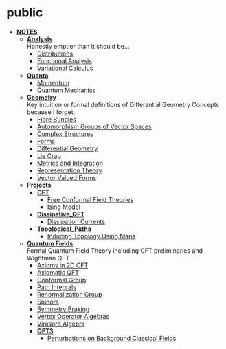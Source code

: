 <!-- generated by markdown-notes-tree -->

# public

<!-- optional markdown-notes-tree directory description starts here -->

<!-- optional markdown-notes-tree directory description ends here -->

- [**NOTES**](NOTES)
    - [**Analysis**](NOTES/Analysis)  
        Honestly emptier than it should be...
        - [Distributions](NOTES/Analysis/Distributions.md)
        - [Functional Analysis](NOTES/Analysis/Functional_Analysis.md)
        - [Variational Calculus](NOTES/Analysis/Variational_Calculus.md)
    - [**Quanta**](NOTES/Classical_Physics)
        - [Momentum](NOTES/Classical_Physics/Momentum.md)
        - [Quantum Mechanics](NOTES/Classical_Physics/Quantum_Entry.md)
    - [**Geometry**](NOTES/Geometry)  
        Key intuition or formal definitions of Differential Geometry Concepts because I forget.
        - [Fibre Bundles](NOTES/Geometry/Bundles.md)
        - [Automorphism Groups of Vector Spaces](NOTES/Geometry/Common_Vector_Space_Groups.md)
        - [Complex Structures](NOTES/Geometry/Complex_Structures.md)
        - [Forms](NOTES/Geometry/Forms.md)
        - [Differential Geometry](NOTES/Geometry/Geometry.md)
        - [Lie Crap](NOTES/Geometry/Lie_Crap.md)
        - [Metrics and Integration](NOTES/Geometry/Metrics.md)
        - [Representation Theory](NOTES/Geometry/Representations.md)
        - [Vector Valued Forms](NOTES/Geometry/Vector_Valued_Forms.md)
    - [**Projects**](NOTES/Projects)
        - [**CFT**](NOTES/Projects/CFT)
            - [Free Conformal Field Theories](NOTES/Projects/CFT/Free_Fields.md)
            - [Ising Model](NOTES/Projects/CFT/Ising_Model.md)
        - [**Dissipative_QFT**](NOTES/Projects/Dissipative_QFT)
            - [Dissipation Currents](NOTES/Projects/Dissipative_QFT/Dissipation_Currents.md)
        - [**Topological_Paths**](NOTES/Projects/Topological_Paths)
            - [Inducing Topology Using Maps](NOTES/Projects/Topological_Paths/Inducing_Topology.md)
    - [**Quantum Fields**](NOTES/Quantum_Fields)  
        Formal Quantum Field Theory including CFT preliminaries and Wightman QFT
        - [Axioms in 2D CFT](NOTES/Quantum_Fields/2D_CFT_Axioms.md)
        - [Axiomatic QFT](NOTES/Quantum_Fields/Axiomatic_QFT.md)
        - [Conformal Group](NOTES/Quantum_Fields/Conformal_Group.md)
        - [Path Integrals](NOTES/Quantum_Fields/Path_Integrals.md)
        - [Renormalization Group](NOTES/Quantum_Fields/Renormalization_Group.md)
        - [Spinors](NOTES/Quantum_Fields/Spinors.md)
        - [Symmetry Braking](NOTES/Quantum_Fields/Symmetry_Breaking.md)
        - [Vertex Operator Algebras](NOTES/Quantum_Fields/Vertex_Operator_Algebras.md)
        - [Virasoro Algebra](NOTES/Quantum_Fields/Virasoro_Algebra.md)
        - [**QFT3**](NOTES/Quantum_Fields/QFT3)
            - [Perturbations on Background Classical Fields](NOTES/Quantum_Fields/QFT3/Scope.md)
